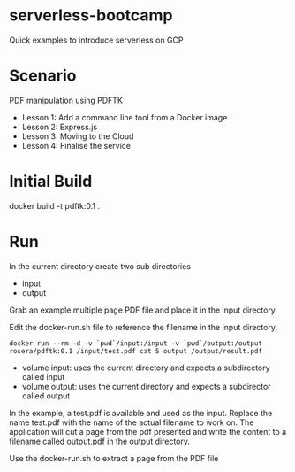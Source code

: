 # serverless-bootcamp
Quick examples to introduce serverless on GCP

# Scenario 

PDF manipulation using PDFTK

* Lesson 1: Add a command line tool from a Docker image
* Lesson 2: Express.js
* Lesson 3: Moving to the Cloud
* Lesson 4: Finalise the service


# Initial Build
docker build -t pdftk:0.1 .

# Run 

In the current directory create two sub directories

* input
* output

Grab an example multiple page PDF file and place it in the input directory

Edit the docker-run.sh file to reference the filename in the input directory. 

```
docker run --rm -d -v `pwd`/input:/input -v `pwd`/output:/output rosera/pdftk:0.1 /input/test.pdf cat 5 output /output/result.pdf
```

- volume input: uses the current directory and expects a subdirectory called input
- volume output: uses the current directory and expects a subdirector called output

In the example, a test.pdf is available and used as the input. Replace the name test.pdf with the name of the actual filename to work on. The application will cut a page from the pdf presented and write the content to a filename called output.pdf in the output directory.

Use the docker-run.sh to extract a page from the PDF file


